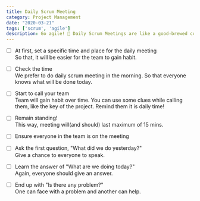 ```yaml
---
title: Daily Scrum Meeting
category: Project Management
date: "2020-03-21"
tags: ['scrum', 'agile']
description: Go agile! 🚀 Daily Scrum Meetings are like a good-brewed coffee, don't forget it when you start a new work-day.
---
```


- [ ] At first, set a specific time and place for the daily meeting  
So that, it will be easier for the team to gain habit.

- [ ] Check the time  
We prefer to do daily scrum meeting in the morning. So that everyone knows what will be done today. 

- [ ] Start to call your team  
Team will gain habit over time. You can use some clues while calling them, like the key of the project. Remind them it is daily time! 

- [ ] Remain standing!  
This way, meeting will(and should) last maximum of 15 mins.  

- [ ] Ensure everyone in the team is on the meeting

- [ ] Ask the first question, "What did we do yesterday?"  
Give a chance to everyone to speak.

- [ ] Learn the answer of "What are we doing today?"  
Again, everyone should give an answer.

- [ ] End up with "Is there any problem?"  
One can face with a problem and another can help.
